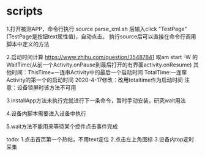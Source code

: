 # scripts
1.打开被测APP，命令行执行 source parse_xml.sh 后输入click "TestPage"(TestPage是按钮text属性值)，自动点击。
执行source后可以直接在命令行调用脚本中定义的方法

2.启动时间计算
https://www.zhihu.com/question/35487841
取am start -W 的WaitTime(从前一个Activity.onPause到最后打开的有界面activity.onResume)
其他时间：ThisTime=一连串Activity中的最后一个启动时间
TotalTime:一连窜Activity的第一个的启动时间
2020-4-17修改：改用totaltime作为启动时间
注意：设备锁屏时该方法不可用

3.installApp方法未执行完就进行下一条命令，暂时手动安装，研究wait用法

4.设备内脚本需要进入设备中执行

5.wait方法不能用来等待某个控件点击事件完成

todo:
1.点击首页第一个热帖，不用text定位
2.点击左上角图标
3.设备内top定时采集
